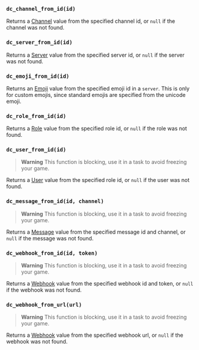 ### `dc_channel_from_id(id)`

Returns a [Channel](../../values/channel) value from the
specified channel id, or `null` if the channel was not found.

### `dc_server_from_id(id)`

Returns a [Server](../../values/server) value from the
specified server id, or `null` if the server was not found.

### `dc_emoji_from_id(id)`

Returns an [Emoji](../../values/emoji) value from the
specified emoji id in a `server`.
This is only for custom emojis, since standard emojis are specified from the unicode emoji.

### `dc_role_from_id(id)`

Returns a [Role](../../values/role) value from the
specified role id, or `null` if the role was not found.

### `dc_user_from_id(id)`

> **Warning**
> This function is blocking, use it in a task to avoid freezing your game.

Returns a [User](../../values/user) value from the
specified role id, or `null` if the user was not found.

### `dc_message_from_id(id, channel)`

> **Warning**
> This function is blocking, use it in a task to avoid freezing your game.

Returns a [Message](../../values/message) value from the
specified message id and channel, or `null` if the message was not found.

### `dc_webhook_from_id(id, token)`

> **Warning**
> This function is blocking, use it in a task to avoid freezing your game.

Returns a [Webhook](../../values/webhook) value from the
specified webhook id and token, or `null` if the webhook was not found.

### `dc_webhook_from_url(url)`

> **Warning**
> This function is blocking, use it in a task to avoid freezing your game.

Returns a [Webhook](../../values/webhook) value from the
specified webhook url, or `null` if the webhook was not found.